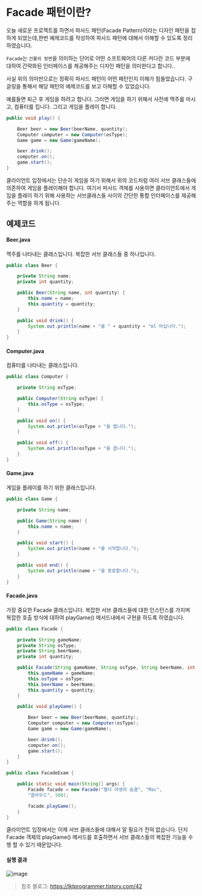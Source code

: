# Facade 패턴이란?

오늘 새로운 프로젝트를 하면서 파사드 패턴(Facade Pattern)이라는 디자인 패턴을 접하게 되었는데,한번 예제코드를 작성하여 파사드 패턴에 대해서 이해할 수 있도록 정리하였습니다.

`Facade`는 `건물의 정면`을 의미하는 단어로 어떤 소프트웨어의 다른 커다란 코드 부분에 대하여 간략화된 인터페이스를 제공해주는 디자인 패턴을 의미한다고 합니다..

사실 위의 의미만으로는 정확히 파사드 패턴이 어떤 패턴인지 이해가 힘들었습니다. 구글링을 통해서 해당 패턴의 예제코드를 보고 이해할 수 있었습니다.

예를들면 퇴근 후 게임을 하려고 합니다. 그러면 게임을 하기 위해서 사전에 맥주를 마시고, 컴퓨터를 킵니다. 그리고 게임을 플레이 합니다. 

```java
public void play() {

    Beer beer = new Beer(beerName, quantity);
    Computer computer = new Computer(osType);
    Game game = new Game(gameName);

    beer.drink();
    computer.on();
    game.start();
}
```

클라이언트 입장에서는 단순히 게임을 하기 위해서 위의 코드처럼 여러 서브 클래스들에 의존하여 게임을 플레이해야 합니다. 여기서 퍼사드 객체를 사용하면 클라이언트에서 게임을 플레이 하기 위해 사용하는 서브클래스들 사이의 간단한 통합 인터페이스를 제공해주는 역할을 하게 됩니다.

## 예제코드

#### Beer.java

맥주를 나타내는 클래스입니다. 복잡한 서브 클래스들 중 하나입니다.

```java
public class Beer {

    private String name;
    private int quantity;

    public Beer(String name, int quantity) {
        this.name = name;
        this.quantity = quantity;
    }

    public void drink() {
        System.out.println(name + "을 " + quantity + "ml 마십니다.");
    }
}
```

#### Computer.java

컴퓨터를 나타내는 클래스입니다.

```java
public class Computer {

    private String osType;

    public Computer(String osType) {
        this.osType = osType;
    }

    public void on() {
        System.out.println(osType + "을 켭니다.");
    }

    public void off() {
        System.out.println(osType + "을 끕니다.");
    }
}
```

#### Game.java

게임을 플레이를 하기 위한 클래스입니다.

```java
public class Game {

    private String name;

    public Game(String name) {
        this.name = name;
    }

    public void start() {
        System.out.println(name + "을 시작합니다.");
    }

    public void end() {
        System.out.println(name + "을 종료합니다.");
    }
}
```

#### Facade.java

가장 중요한 Facade 클래스입니다. 복잡한 서브 클래스들에 대한 인스턴스를 가지며 복잡한 호출 방식에 대하여 playGame() 메서드내에서 구현을 하도록 하였습니다.

```java
public class Facade {

    private String gameName;
    private String osType;
    private String beerName;
    private int quantity;

    public Facade(String gameName, String osType, String beerName, int quantity) {
        this.gameName = gameName;
        this.osType = osType;
        this.beerName = beerName;
        this.quantity = quantity;
    }

    public void playGame() {

        Beer beer = new Beer(beerName, quantity);
        Computer computer = new Computer(osType);
        Game game = new Game(gameName);

        beer.drink();
        computer.on();
        game.start();
    }
}

public class FacadeExam {

    public static void main(String[] args) {
        Facade facade = new Facade("젤다 야생의 숨결", "Mac", 
        "클라우드", 500);

        facade.playGame();
    }
}
```

클라이언트 입장에서는 이제 서브 클래스들에 대해서 알 필요가 전혀 없습니다. 단지 Facade 객체의 playGame() 메서드를 호출하면서 서브 클래스들의 복잡한 기능을 수행 할 수 있기 때문입니다.

#### 실행 결과

![image](https://user-images.githubusercontent.com/22395934/126334027-a875b3fe-36a5-4c3f-b312-96332275bd23.png)


> 참조 블로그: https://lktprogrammer.tistory.com/42
